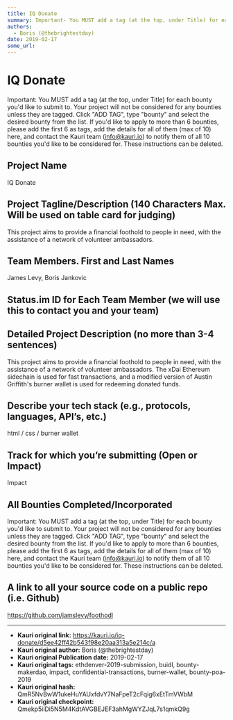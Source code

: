 ```yaml
---
title: IQ Donate
summary: Important- You MUST add a tag (at the top, under Title) for each bounty youd like to submit to. Your project will not be considered for any bounties unless they are tagged. Click ADD TAG, type bounty and select the desired bounty from the list. If youd like to apply to more than 6 bounties, please add the first 6 as tags, add the details for all of them (max of 10) here, and contact the Kauri team (info@kauri.io) to notify them of all 10 bounties youd like to be considered for. These instruction
authors:
  - Boris (@thebrightestday)
date: 2019-02-17
some_url: 
---
```


# IQ Donate



Important: You MUST add a tag (at the top, under Title) for each bounty you'd like to submit to. Your project will not be considered for any bounties unless they are tagged. Click "ADD TAG", type  "bounty" and select the desired bounty from the list. If you'd like to apply to more than 6 bounties, please add the first 6 as tags, add the details for all of them (max of 10) here, and contact the Kauri team (info@kauri.io) to notify them of all 10 bounties you'd like to be considered for. These instructions can be deleted.

## Project Name
IQ Donate

## Project Tagline/Description (140 Characters Max. Will be used on table card for judging)
This project aims to provide a financial foothold to people in need, with the assistance of a network of volunteer ambassadors.

## Team Members. First and Last Names
James Levy, Boris Jankovic

## Status.im ID for Each Team Member (we will use this to contact you and your team)


## Detailed Project Description (no more than 3-4 sentences)
This project aims to provide a financial foothold to people in need, with the assistance of a network of volunteer ambassadors. The xDai Ethereum sidechain is used for fast transactions, and a modified version of Austin Griffith's burner wallet is used for redeeming donated funds.

## Describe your tech stack (e.g., protocols, languages, API’s, etc.)
html / css / burner wallet

## Track for which you’re submitting (Open or Impact)
Impact

## All Bounties Completed/Incorporated

Important: You MUST add a tag (at the top, under Title) for each bounty you'd like to submit to. Your project will not be considered for any bounties unless they are tagged. Click "ADD TAG", type  "bounty" and select the desired bounty from the list. If you'd like to apply to more than 6 bounties, please add the first 6 as tags, add the details for all of them (max of 10) here, and contact the Kauri team (info@kauri.io) to notify them of all 10 bounties you'd like to be considered for. These instructions can be deleted.

## A link to all your source code on a public repo (i.e. Github)
https://github.com/jamslevy/foothodl






---

- **Kauri original link:** https://kauri.io/iq-donate/d5ee42ff42b543f98e20aa313a5e214c/a
- **Kauri original author:** Boris (@thebrightestday)
- **Kauri original Publication date:** 2019-02-17
- **Kauri original tags:** ethdenver-2019-submission, buidl, bounty-makerdao, impact, confidential-transactions, burner-wallet, bounty-poa-2019
- **Kauri original hash:** QmR5NvBwW1ukeHuYAUxfdvY7NaFpeT2cFqig6xEtTmVWbM
- **Kauri original checkpoint:** Qmekp5iiDi5N5M4KdtAVGBEJEF3ahMgWYZJqL7s1qmkQ9g



